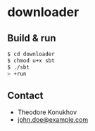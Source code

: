 # downloader #

## Build & run ##

```sh
$ cd downloader
$ chmod u+x sbt
$ ./sbt
> +run
```

## Contact ##

- Theodore Konukhov
- <a href="john.doe@example.com">john.doe@example.com</a>

